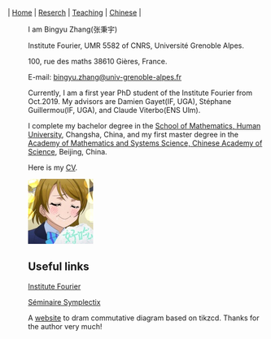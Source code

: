 | [Home](index.md)  | [Reserch](research.md)    | [Teaching](teaching.md)         | [Chinese](index-ch.md) |

<dd>  <dd>

I am Bingyu Zhang(张秉宇)

Institute Fourier, UMR 5582 of CNRS, Université Grenoble Alpes. 

100, rue des maths 38610 Gières, France.  

E-mail: bingyu.zhang@univ-grenoble-alpes.fr

Currently, I am a first year PhD student of the Institute Fourier from Oct.2019. My advisors are Damien Gayet(IF, UGA), Stéphane Guillermou(IF, UGA), and Claude Viterbo(ENS Ulm).

I complete my bachelor degree in the [School of Mathematics, Human University](http://math.hnu.edu.cn/), Changsha, China, and my first master degree in the [Academy of Mathematics and Systems Science, Chinese Academy of Science](http://www.math.ac.cn/), Beijing, China.

Here is my [CV](CV.pdf).

![title](title.jpg)






## Useful links

[Institute Fourier](https://www-fourier.ujf-grenoble.fr/)

[Séminaire Symplectix](http://symplectix.blogspot.com/)

A [website](https://tikzcd.yichuanshen.de/) to dram commutative diagram based on tikzcd. Thanks for the author very much!

